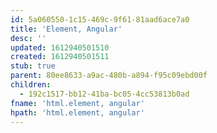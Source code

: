 ```yaml
---
id: 5a060550-1c15-469c-9f61-81aad6ace7a0
title: 'Element, Angular'
desc: ''
updated: 1612940501510
created: 1612940501511
stub: true
parent: 80ee8633-a9ac-480b-a894-f95c09ebd00f
children:
  - 192c1517-bb12-41ba-bc05-4cc53813b0ad
fname: 'html.element, angular'
hpath: 'html.element, angular'
---
```



